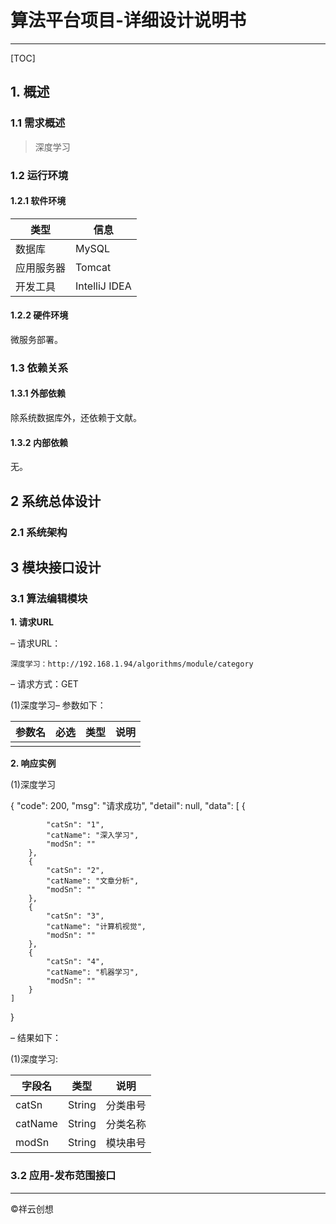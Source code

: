# 算法平台项目-详细设计说明书

------

[TOC]

## 1. 概述
### 1.1 需求概述
> 深度学习

### 1.2 运行环境
#### 1.2.1 软件环境

|类型|信息|
|-----  |-----|
|数据库|MySQL|
|应用服务器|Tomcat|
|开发工具|IntelliJ IDEA|

#### 1.2.2 硬件环境
微服务部署。
### 1.3 依赖关系
#### 1.3.1 外部依赖

除系统数据库外，还依赖于文献。
#### 1.3.2 内部依赖
无。

## 2 系统总体设计
### 2.1	系统架构

## 3 模块接口设计
### 3.1	算法编辑模块
**1. 请求URL**

–	请求URL：

    深度学习：http://192.168.1.94/algorithms/module/category

–	请求方式：GET


(1)深度学习–	参数如下：

|参数名|必选|类型|说明|
|-----  |----- |----- |-----   |
|      |      |       |        |

**2. 响应实例**

(1)深度学习

{
    "code": 200,
    "msg": "请求成功",
    "detail": null,
    "data": [
        {
        
            "catSn": "1",
            "catName": "深入学习",
            "modSn": ""
        },
        {
            "catSn": "2",
            "catName": "文章分析",
            "modSn": ""
        },
        {
            "catSn": "3",
            "catName": "计算机视觉",
            "modSn": ""
        },
        {
            "catSn": "4",
            "catName": "机器学习",
            "modSn": ""
        }
    ]
}

–	结果如下：

(1)深度学习:

|字段名|类型|说明|
|-----  |----- |-----   |
|catSn |String | 分类串号|
|catName |String | 分类名称|
|modSn |String | 模块串号|

### 3.2	应用-发布范围接口

------

&copy;祥云创想





